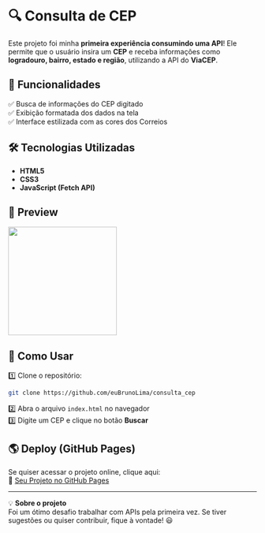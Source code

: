 # 🔍 Consulta de CEP

Este projeto foi minha **primeira experiência consumindo uma API**! Ele permite que o usuário insira um **CEP** e receba informações como **logradouro, bairro, estado e região**, utilizando a API do **ViaCEP**.

## 🚀 Funcionalidades

✅ Busca de informações do CEP digitado  
✅ Exibição formatada dos dados na tela  
✅ Interface estilizada com as cores dos Correios  

## 🛠️ Tecnologias Utilizadas

- **HTML5**  
- **CSS3**  
- **JavaScript (Fetch API)**  

## 📸 Preview

<img src="https://github.com/user-attachments/assets/fe285e43-e217-42ca-a496-49f788633d38" width="220" height="auto">

## 🔧 Como Usar

1️⃣ Clone o repositório:
   ```bash
   git clone https://github.com/euBrunoLima/consulta_cep
   ```  
2️⃣ Abra o arquivo `index.html` no navegador  
3️⃣ Digite um CEP e clique no botão **Buscar**  

## 🌎 Deploy (GitHub Pages)

Se quiser acessar o projeto online, clique aqui:  
🔗 [Seu Projeto no GitHub Pages](https://seu-usuario.github.io/nome-do-repositorio/)  

---

💡 **Sobre o projeto**  
Foi um ótimo desafio trabalhar com APIs pela primeira vez. Se tiver sugestões ou quiser contribuir, fique à vontade! 😃

